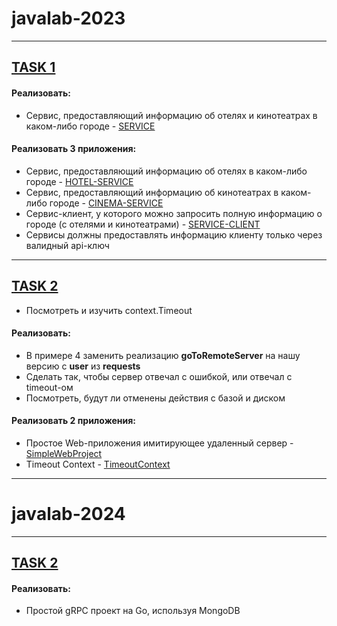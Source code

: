 # javalab-2023
_______
## [TASK 1](https://github.com/beatztw/javalab-2023/tree/main/Microservices)
#### Реализовать:
* Сервис, предоставляющий информацию об отелях и кинотеатрах в каком-либо городе - [SERVICE](https://github.com/beatztw/javalab-2023/tree/main/Microservices/HotelAndCinemaService)
#### Реализовать 3 приложения:
* Сервис, предоставляющий информацию об отелях в каком-либо городе - [HOTEL-SERVICE](https://github.com/beatztw/javalab-2023/tree/main/Microservices/HotelService)
* Сервис, предоставляющий информацию об кинотеатрах в каком-либо городе - [CINEMA-SERVICE](https://github.com/beatztw/javalab-2023/tree/main/Microservices/CinemaService)
* Сервис-клиент, у которого можно запросить полную информацию о городе (с отелями и кинотеатрами) - [SERVICE-CLIENT](https://github.com/beatztw/javalab-2023/tree/main/Microservices/HotelAndCinemaServiceClient)
* Сервисы должны предоставлять информацию клиенту только через валидный api-ключ
-------

## [TASK 2](https://github.com/beatztw/javalab-2023/tree/main/Context)
* Посмотреть и изучить context.Timeout
#### Реализовать:
* В примере 4 заменить реализацию **goToRemoteServer** на нашу версию с **user** из **requests**
* Сделать так, чтобы сервер отвечал с ошибкой, или отвечал с timeout-ом
* Посмотреть, будут ли отменены действия с базой и диском
#### Реализовать 2 приложения:
* Простое Web-приложения имитирующее удаленный сервер - [SimpleWebProject](https://github.com/beatztw/javalab-2023/tree/main/Context/SimpleWebProject)
* Timeout Context - [TimeoutContext](https://github.com/beatztw/javalab-2023/tree/main/Context/TimeoutContext)
-------

# javalab-2024
_______
## [TASK 2]([https://github.com/beatztw/javalab-2023/tree/main/Microservices](https://github.com/beatztw/javalab-2023/tree/main/gRPC%20Project))
#### Реализовать:
* Простой gRPC проект на Go, используя MongoDB
